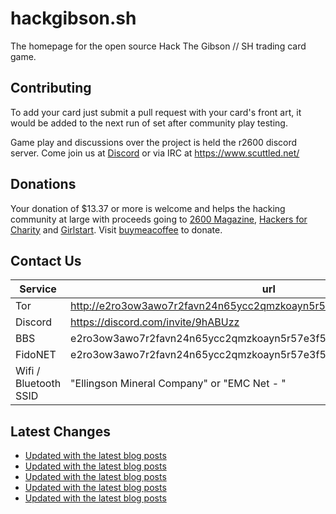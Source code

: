 # hackgibson.sh
The homepage for the open source Hack The Gibson // SH trading card game.


## Contributing

To add your card just submit a pull request with your card's front art, it would be added to the next run of set after community play testing.

Game play and discussions over the project is held the r2600 discord server. Come join us at [Discord](https://discord.com/invite/9hABUzz) or via IRC at https://www.scuttled.net/


## Donations

Your donation of $13.37 or more is welcome and helps the hacking community at large with proceeds going to [2600 Magazine](https://2600.com/), [Hackers for Charity](https://hackersforcharity.org) and [Girlstart](https://girlstart.org).  Visit [buymeacoffee](https://www.buymeacoffee.com/hackgibson.sh) to donate.


## Contact Us

Service | url
-|-
Tor | http://e2ro3ow3awo7r2favn24n65ycc2qmzkoayn5r57e3f56nvjwdcgg32ad.onion
Discord | https://discord.com/invite/9hABUzz
BBS | e2ro3ow3awo7r2favn24n65ycc2qmzkoayn5r57e3f56nvjwdcgg32ad.onion:23
FidoNET | e2ro3ow3awo7r2favn24n65ycc2qmzkoayn5r57e3f56nvjwdcgg32ad.onion:24554
Wifi / Bluetooth SSID | "Ellingson Mineral Company" or "EMC Net - <fidonet address>"

## Latest Changes
<!-- BLOG-POST-LIST:START -->
- [Updated with the latest blog posts](https://github.com/DFW2600/hackgibson.sh/commit/4da55b650be5fce759ce0608487a073bc032d59b)
- [Updated with the latest blog posts](https://github.com/DFW2600/hackgibson.sh/commit/0b5097693df220d041305c0a4bb64d7f14b5adb7)
- [Updated with the latest blog posts](https://github.com/DFW2600/hackgibson.sh/commit/d0822a99c86bad74a6409f94e323100b6e7734ee)
- [Updated with the latest blog posts](https://github.com/DFW2600/hackgibson.sh/commit/610d01f1b9dd1f6e48ee8f56c9bc575015df4c5b)
- [Updated with the latest blog posts](https://github.com/DFW2600/hackgibson.sh/commit/8e4f9885ac3a1f34fea967c799c9ce3cd97d2d2a)
<!-- BLOG-POST-LIST:END -->
